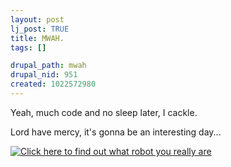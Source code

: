 ```yaml
--- 
layout: post
lj_post: TRUE
title: MWAH.
tags: []

drupal_path: mwah
drupal_nid: 951
created: 1022572980
---
```

Yeah, much code and no sleep later, I cackle.

Lord have mercy, it's gonna be an interesting day...

<a href="http://www.robohouse.com/myrobot"><img src="http://www.robohouse.com/myrobot/r2d2.gif" border=0 alt="Click here to find out what robot you really are"></a>
